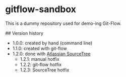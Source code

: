 # gitflow-sandbox

This is a dummy repository used for demo-ing Git-Flow.

## Version history

- 1.0.0: created by hand (command line)
- 1.1.0: created with git-flow
- 1.2.0: done with [Atlassian SourceTree](https://www.atlassian.com/software/sourcetree)
    - 1.2.1: manual hotfix
    - 1.2.2: git-flow hotfix
    - 1.2.3: SourceTree hotfix
